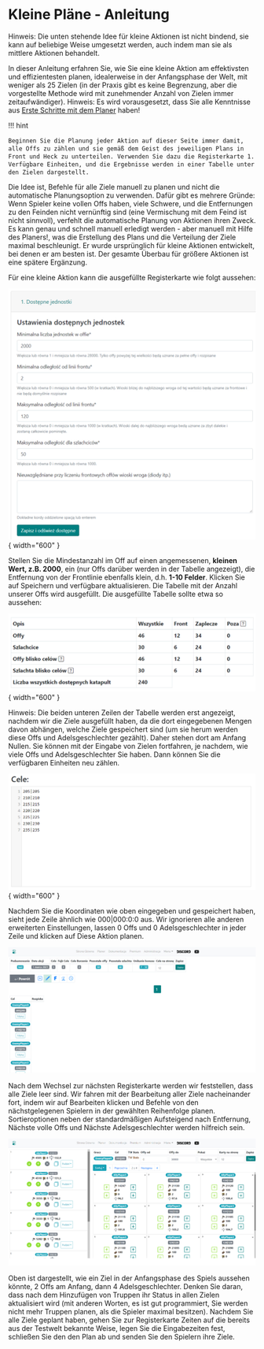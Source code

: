 # Kleine Pläne - Anleitung

Hinweis: Die unten stehende Idee für kleine Aktionen ist nicht bindend, sie kann auf beliebige Weise umgesetzt werden, auch indem man sie als mittlere Aktionen behandelt.

In dieser Anleitung erfahren Sie, wie Sie eine kleine Aktion am effektivsten und effizientesten planen, idealerweise in der Anfangsphase der Welt, mit weniger als 25 Zielen (in der Praxis gibt es keine Begrenzung, aber die vorgestellte Methode wird mit zunehmender Anzahl von Zielen immer zeitaufwändiger). Hinweis: Es wird vorausgesetzt, dass Sie alle Kenntnisse aus [Erste Schritte mit dem Planer](./../first_steps/index.md) haben!

!!! hint

    Beginnen Sie die Planung jeder Aktion auf dieser Seite immer damit, alle Offs zu zählen und sie gemäß dem Geist des jeweiligen Plans in Front und Heck zu unterteilen. Verwenden Sie dazu die Registerkarte 1. Verfügbare Einheiten, und die Ergebnisse werden in einer Tabelle unter den Zielen dargestellt.

Die Idee ist, Befehle für alle Ziele manuell zu planen und nicht die automatische Planungsoption zu verwenden. Dafür gibt es mehrere Gründe: Wenn Spieler keine vollen Offs haben, viele Schwere, und die Entfernungen zu den Feinden nicht vernünftig sind (eine Vermischung mit dem Feind ist nicht sinnvoll), verfehlt die automatische Planung von Aktionen ihren Zweck. Es kann genau und schnell manuell erledigt werden - aber manuell mit Hilfe des Planers!, was die Erstellung des Plans und die Verteilung der Ziele maximal beschleunigt. Er wurde ursprünglich für kleine Aktionen entwickelt, bei denen er am besten ist. Der gesamte Überbau für größere Aktionen ist eine spätere Ergänzung.

Für eine kleine Aktion kann die ausgefüllte Registerkarte wie folgt aussehen:

![alt text](image-11.png){ width="600" }

Stellen Sie die Mindestanzahl im Off auf einen angemessenen, **kleinen Wert, z.B. 2000**, ein (nur Offs darüber werden in der Tabelle angezeigt), die Entfernung von der Frontlinie ebenfalls klein, d.h. **1-10 Felder**. Klicken Sie auf Speichern und verfügbare aktualisieren. Die Tabelle mit der Anzahl unserer Offs wird ausgefüllt.
Die ausgefüllte Tabelle sollte etwa so aussehen:

![alt text](image-12.png){ width="600" }

Hinweis: Die beiden unteren Zeilen der Tabelle werden erst angezeigt, nachdem wir die Ziele ausgefüllt haben, da die dort eingegebenen Mengen davon abhängen, welche Ziele gespeichert sind (um sie herum werden diese Offs und Adelsgeschlechter gezählt). Daher stehen dort am Anfang Nullen. Sie können mit der Eingabe von Zielen fortfahren, je nachdem, wie viele Offs und Adelsgeschlechter Sie haben. Dann können Sie die verfügbaren Einheiten neu zählen.

![alt text](image-13.png){ width="600" }

Nachdem Sie die Koordinaten wie oben eingegeben und gespeichert haben, sieht jede Zeile ähnlich wie 000|000:0:0 aus.
Wir ignorieren alle anderen erweiterten Einstellungen, lassen 0 Offs und 0 Adelsgeschlechter in jeder Zeile und klicken auf Diese Aktion planen.

![alt text](image-14.png)

Nach dem Wechsel zur nächsten Registerkarte werden wir feststellen, dass alle Ziele leer sind. Wir fahren mit der Bearbeitung aller Ziele nacheinander fort, indem wir auf Bearbeiten klicken und Befehle von den nächstgelegenen Spielern in der gewählten Reihenfolge planen. Sortieroptionen neben der standardmäßigen Aufsteigend nach Entfernung, Nächste volle Offs und Nächste Adelsgeschlechter werden hilfreich sein.

![alt text](image-15.png)

Oben ist dargestellt, wie ein Ziel in der Anfangsphase des Spiels aussehen könnte, 2 Offs am Anfang, dann 4 Adelsgeschlechter. Denken Sie daran, dass nach dem Hinzufügen von Truppen ihr Status in allen Zielen aktualisiert wird (mit anderen Worten, es ist gut programmiert, Sie werden nicht mehr Truppen planen, als die Spieler maximal besitzen). Nachdem Sie alle Ziele geplant haben, gehen Sie zur Registerkarte Zeiten auf die bereits aus der Testwelt bekannte Weise, legen Sie die Eingabezeiten fest, schließen Sie den den Plan ab und senden Sie den Spielern ihre Ziele.

